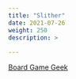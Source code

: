 ```yaml
---
title: "Slither"
date: 2021-07-26
weight: 250
description: >
  
---
```

[Board Game Geek](https://boardgamegeek.com/boardgame/75957/slither)
